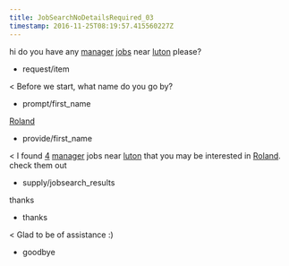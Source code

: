 ```yaml
---
title: JobSearchNoDetailsRequired_03
timestamp: 2016-11-25T08:19:57.415560227Z
---
```


hi do you have any [manager](jobrole) [jobs](item_type) near [luton](location) please?
* request/item

< Before we start, what name do you go by?
* prompt/first_name

[Roland](first_name)
* provide/first_name

< I found [4](jobcount) [manager](jobrole) jobs near [luton](location) that you may be interested in [Roland](first_name). check them out
* supply/jobsearch_results

thanks
* thanks

< Glad to be of assistance :)
* goodbye
